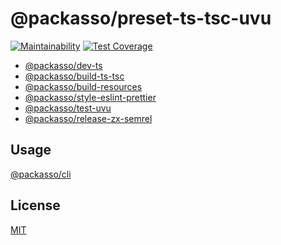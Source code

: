 # @packasso/preset-ts-tsc-uvu

[![Maintainability](https://api.codeclimate.com/v1/badges/aaced5b2261f8a59b7cd/maintainability)](https://codeclimate.com/github/qiwi/packasso/maintainability)
[![Test Coverage](https://api.codeclimate.com/v1/badges/aaced5b2261f8a59b7cd/test_coverage)](https://codeclimate.com/github/qiwi/packasso/test_coverage)

- [@packasso/dev-ts](https://www.npmjs.com/package/@packasso/dev-ts)
- [@packasso/build-ts-tsc](https://www.npmjs.com/package/@packasso/build-ts-tsc)
- [@packasso/build-resources](https://www.npmjs.com/package/@packasso/build-resources)
- [@packasso/style-eslint-prettier](https://www.npmjs.com/package/@packasso/style-eslint-prettier)
- [@packasso/test-uvu](https://www.npmjs.com/package/@packasso/test-uvu)
- [@packasso/release-zx-semrel](https://www.npmjs.com/package/@packasso/release-zx-semrel)

## Usage

[@packasso/cli](https://www.npmjs.com/package/@packasso/cli)

## License

[MIT](./LICENSE)
